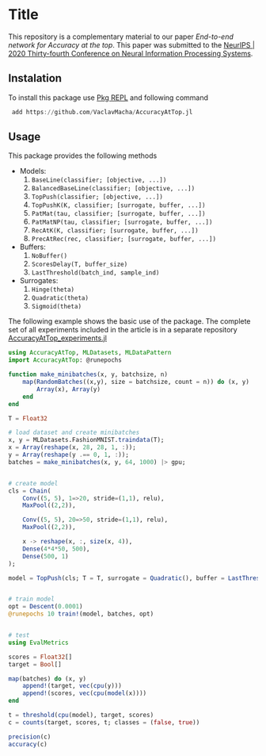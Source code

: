 
# Title

This repository is a complementary material to our paper *End-to-end network for Accuracy at the top*. This paper was submitted to the [NeurIPS | 2020 Thirty-fourth Conference on Neural Information Processing Systems](https://nips.cc/Conferences/2020).

 ## Instalation

To install this package use [Pkg REPL]([https://docs.julialang.org/en/v1/stdlib/Pkg/index.html](https://docs.julialang.org/en/v1/stdlib/Pkg/index.html)) and following command

```julia
 add https://github.com/VaclavMacha/AccuracyAtTop.jl
```

 ## Usage
 
 This package provides the following methods
* Models:
    1. `BaseLine(classifier; [objective, ...])`
    2. `BalancedBaseLine(classifier; [objective, ...])`
    3. `TopPush(classifier; [objective, ...])`
    4. `TopPushK(K, classifier; [surrogate, buffer, ...])`
    5. `PatMat(tau, classifier; [surrogate, buffer, ...])`
    6. `PatMatNP(tau, classifier; [surrogate, buffer, ...])`
    7. `RecAtK(K, classifier; [surrogate, buffer, ...])`
    8. `PrecAtRec(rec, classifier; [surrogate, buffer, ...])`
* Buffers:
    1. `NoBuffer()`
    2. `ScoresDelay(T, buffer_size)`
    3. `LastThreshold(batch_ind, sample_ind)`
* Surrogates:
    1. `Hinge(theta)`
    2. `Quadratic(theta)`
    3. `Sigmoid(theta)`

The following example shows the basic use of the package. The complete set of all experiments included in the article is in a separate repository [AccuracyAtTop_experiments.jl](https://github.com/VaclavMacha/AccuracyAtTop_experiments.jl)

```julia
using AccuracyAtTop, MLDatasets, MLDataPattern
import AccuracyAtTop: @runepochs

function make_minibatches(x, y, batchsize, n)
    map(RandomBatches((x,y), size = batchsize, count = n)) do (x, y)
        Array(x), Array(y)
    end
end

T = Float32

# load dataset and create minibatches
x, y = MLDatasets.FashionMNIST.traindata(T);
x = Array(reshape(x, 28, 28, 1, :));
y = Array(reshape(y .== 0, 1, :));
batches = make_minibatches(x, y, 64, 1000) |> gpu;


# create model
cls = Chain(
    Conv((5, 5), 1=>20, stride=(1,1), relu),
    MaxPool((2,2)),

    Conv((5, 5), 20=>50, stride=(1,1), relu),
    MaxPool((2,2)),

    x -> reshape(x, :, size(x, 4)),
    Dense(4*4*50, 500),
    Dense(500, 1)
);

model = TopPush(cls; T = T, surrogate = Quadratic(), buffer = LastThreshold(1,1)) |> gpu


# train model
opt = Descent(0.0001)
@runepochs 10 train!(model, batches, opt)


# test
using EvalMetrics

scores = Float32[]
target = Bool[]

map(batches) do (x, y)
    append!(target, vec(cpu(y)))
    append!(scores, vec(cpu(model(x))))
end

t = threshold(cpu(model), target, scores)
c = counts(target, scores, t; classes = (false, true))

precision(c)
accuracy(c)
```